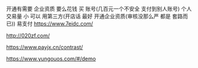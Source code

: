 ﻿开通有需要 企业资质 
要么花钱 买 账号(几百元一个不安全 支付到别人账号)
个人 交易量 小 可以 用第三方(开店话 最好 开通企业资质(审核没那么严 都是 套路而已))
易支付
https://www.7eidc.com/

http://020zf.com/

https://www.payjx.cn/contrast/

https://www.yungouos.com/#/demo